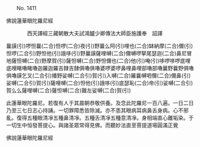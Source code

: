 ﻿　　No. 1411

佛說蓮華眼陀羅尼經

　　　　西天譯經三藏朝散大夫試鴻臚少卿傳法大師臣施護奉　詔譯


曩謨(引)啰怛曩(二合)怛啰(二合)夜(引)野曩么阿(引)哩也(二合)缽納摩(二合)儞(引)怛啰(二合引)野怛他(引)誐哆(引)野曩謨薩哩嚩(二合)儞嚩啰拏尾瑟迦(二合)鼻尼冒地薩怛嚩(二合)野摩賀(引)薩怛嚩(二合)野怛儞也(二合)他(引)唵(引)哆啰哆啰底哩底哩睹嚕睹嚕迦羅迦羅吉隸吉隸俱嚕俱嚕婆啰婆啰鼻哩鼻哩部嚕部嚕曩野曩野俱嚕俱嚕謨乞叉(二合引)播野娑嚩(二合引)賀(引)入嚩(二合)羅曩嚩呬儞(二合)儞鼻(引)娑嚩(二合引)賀(引)薩哩嚩(二合)怛他(引)誐哆(引)底瑟恥(二合)帝(引)娑嚩(二合引)賀么么薩哩嚩(二合)薩怛嚩(二合)難左娑嚩(二合)賀(引)

此蓮華眼陀羅尼。若復有人于其晨朝恭敬供養。及念此陀羅尼一百八遍。一日二日乃至三七日志心持誦。一切罪障悉皆除滅。亦不患其眼病耳病鼻舌身病。心不邪亂。復得五種眼清凈五種鼻清凈。五種舌清凈五種意清凈。身相端直心離垢染。于一切生中恒發菩提心。與諸圣眾常得見佛。而聽妙法直至菩提道場圓滿正覺

佛說蓮華眼陀羅尼經
